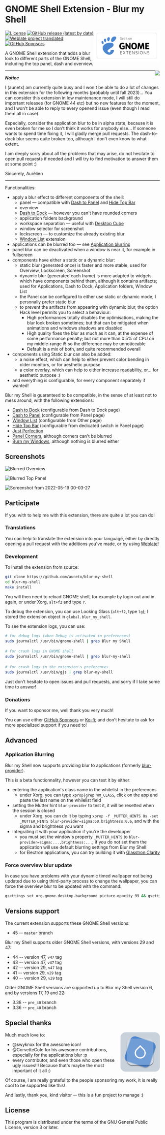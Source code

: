 # GNOME Shell Extension - Blur my Shell

[<img src="https://github.com/aunetx/files_utils/raw/master/get_it_on_gnome_extensions.png" height="100" align="right">](https://extensions.gnome.org/extension/3193/blur-my-shell/)

[![License](https://img.shields.io/github/license/aunetx/blur-my-shell)](https://github.com/aunetx/blur-my-shell/blob/master/LICENSE)
[![GitHub release (latest by date)](https://img.shields.io/github/v/release/aunetx/blur-my-shell)](https://github.com/aunetx/blur-my-shell/releases/latest)
[![Weblate project translated](https://hosted.weblate.org/widgets/blur-my-shell/-/blur-my-shell/svg-badge.svg)](https://hosted.weblate.org/engage/blur-my-shell/)
[![GitHub Sponsors](https://img.shields.io/github/sponsors/aunetx)](https://github.com/sponsors/aunetx)

A GNOME Shell extension that adds a blur look to different parts of the GNOME Shell, including the top panel, dash and overview.

[<img src="https://hosted.weblate.org/widgets/blur-my-shell/-/blur-my-shell/multi-auto.svg" align="right">](https://hosted.weblate.org/engage/blur-my-shell/)

---

***Notice***

I (aunetx) am currently quite busy and I won't be able to do a lot of changes in this extension for the following months (probably until fall 2023)... You can consider this extension in low maintenance mode, I will still do important releases (for GNOME 44 etc) but no new features for the moment, and I won't be able to reply to every openend issue (even though I read them all in case).

Especially, consider the application blur to be in alpha state, because it is even broken for me so I don't think it works for anybody else... If someone wants to spend time fixing it, I will gladly merge pull requests. The dash-to-dock blur seems quite broken too, although I don't even know to what extent.

I am deeply sorry about all the problems that may arise, do not hesitate to open pull requests if needed and I will try to find motivation to answer them at some point :)

Sincerely, Aurélien

---

Functionalities:

- apply a blur effect to different components of the shell:
  - panel — compatible with [Dash to Panel](https://github.com/home-sweet-gnome/dash-to-panel) and [Hide Top Bar](https://github.com/mlutfy/hidetopbar)
  - overview
  - [Dash to Dock](https://github.com/micheleg/dash-to-dock) — however you can't have rounded corners
  - application folders background
  - workspace separation — useful with [Desktop Cube](https://extensions.gnome.org/extension/4648/desktop-cube/)
  - window selector for screenshot
  - lockscreen — to customize the already existing blur
  - [Window List](https://extensions.gnome.org/extension/602/window-list/) extension
- applications can be blurred too — see [Application blurring](https://github.com/aunetx/blur-my-shell#application-blurring)
- panel blur can be deactivated when a window is near it, for example in fullscreen
- components have either a static or a dynamic blur:
  - static blur (generated once) is faster and more stable, used for Overview, Lockscreen, Screenshot
  - dynamic blur (generated each frame) is more adapted to widgets which have components behind them, although it contains artifacts; used for Applications, Dash to Dock, Application folders, Window List
  - the Panel can be configured to either use static or dynamic mode; I personally prefer static blur
  - to prevent the artifacts from appearing with dynamic blur, the option Hack level permits you to select a behaviour:
    - High performances totally disables the optimisations, making the blur look broken sometimes; but that can be mitigated when animations and windows shadows are disabled
    - High quality fixes the blur as much as it can, at the expense of some performance penalty; but not more than 0.5% of CPU on my middle-range i5 so the difference may be unnoticeable
    - Default is a mix of both, and quite recommended overall
- components using Static blur can also be added:
  - a noise effect, which can help to either prevent color bending in older monitors, or for aesthetic purpose
  - a color overlay, which can help to either increase readability, or... for aesthetic purpose :)
- and everything is configurable, for every component separately if wanted!

Blur my Shell is guaranteed to be compatible, in the sense of at least not to mess around, with the following extensions:

- [Dash to Dock](https://extensions.gnome.org/extension/307/dash-to-dock/) (configurable from Dash to Dock page)
- [Dash to Panel](https://extensions.gnome.org/extension/1160/dash-to-panel/) (configurable from Panel page)
- [Window List](https://extensions.gnome.org/extension/602/window-list/) (configurable from Other page)
- [Hide Top Bar](https://extensions.gnome.org/extension/545/hide-top-bar/) (configurable from dedicated switch in Panel page)
- [Just Perfection](https://extensions.gnome.org/extension/3843/just-perfection/)
- [Panel Corners](https://extensions.gnome.org/extension/4805/panel-corners/), although corners can't be blurred
- [Burn my Windows](https://extensions.gnome.org//extension/4679/burn-my-windows/), although nothing is blurred either

## Screenshots

![Blurred Overview](https://user-images.githubusercontent.com/38633812/116588850-779beb80-a935-11eb-8f2f-81bcd46fe694.png)

![Blurred Top Panel](https://user-images.githubusercontent.com/38633812/116588885-81bdea00-a935-11eb-9c80-c97716369b7c.png)

![Screenshot from 2022-05-19 00-03-27](https://user-images.githubusercontent.com/31563930/169163355-7da05dbb-7d93-41fe-8c4d-770ffb7568af.png)

## Participate

If you with to help me with this extension, there are quite a lot you can do!

### Translations

You can help to translate the extension into your language, either by directly opening a pull request with the additions you've made, or by using [Weblate](https://hosted.weblate.org/engage/blur-my-shell/)!

### Development

To install the extension from source:

```sh
git clone https://github.com/aunetx/blur-my-shell
cd blur-my-shell
make install
```

You will then need to reload GNOME shell, for example by login out and in again, or under Xorg, `alt+f2` and type `r`.

To debug the extension, you can use Looking Glass (`alt+f2`, type `lg`); I stored the extension object in `global.blur_my_shell`.

To see the extension logs, you can use:

```sh
# for debug logs (when Debug is activated in preferences)
sudo journalctl /usr/bin/gnome-shell | grep Blur my Shell

# for crash logs in GNOME shell
sudo journalctl /usr/bin/gnome-shell | grep blur-my-shell

# for crash logs in the extension's preferences
sudo journalctl /usr/bin/gjs | grep blur-my-shell
```

Just don't hesitate to open issues and pull requests, and sorry if I take some time to answer!

### Donations

If you want to sponsor me, well thank you very much!

You can use either [GitHub Sponsors](https://github.com/sponsors/aunetx) or [Ko-fi](https://ko-fi.com/aunetx); and don't hesitate to ask for more specialized support if you need to!

## Advanced

### Application Blurring

Blur my Shell now supports providing blur to applications (formerly [blur-provider](https://github.com/CorvetteCole/blur-provider)).

This is a beta functionnality, however you can test it by either:

- entering the application's class name in the whitelist in the preferences
  - under Xorg, you can type `xprop|grep WM_CLASS`, click on the app and paste the last name on the whilelist field
- setting the Mutter hint `blur-provider` to test it, it will be resetted when the session is closed
  - under Xorg, you can do it by typing `xprop -f _MUTTER_HINTS 8s -set _MUTTER_HINTS blur-provider=sigma:60,brightness:0.6`, and with the sigma and brightness you want
- integrating it with your application if you're the developper
  - you must set the window's property `_MUTTER_HINTS` to `blur-provider=sigma:...,brightness:...`; if you do not set them the application will use default blurring settings from Blur my Shell
  - for Electron applications, you can try building it with [Glasstron Clarity](https://www.npmjs.com/package/glasstron-clarity)

### Force overview blur update

In case you have problems with your dynamic timed wallpaper not being updated due to using third-party process to change the wallpaper, you can force the overview blur to be updated with the command:

```sh
gsettings set org.gnome.desktop.background picture-opacity 99 && gsettings set org.gnome.desktop.background picture-opacity 100
```

## Versions support

The current extension supports these GNOME Shell versions:

- 45 -- `master` branch

Blur my Shell supports older GNOME Shell versions, with versions 29 and 47:

- 44 -- version 47, `v47` tag
- 43 -- version 47, `v47` tag
- 42 -- version 29, `v47` tag
- 41 -- version 29, `v29` tag
- 40 -- version 29, `v29` tag

Older GNOME Shell versions are supported up to Blur my Shell version 6, and by versions 17, 19 and 22:

- 3.38 -- `pre_40` branch
- 3.36 -- `pre_40` branch

## Special thanks

<img src="https://github.com/aunetx/files_utils/raw/master/blur-my-shell@4x.png" height="128" align="right">

Much much love to:
- @swyknox for the awesome icon!
- @CorvetteCole for his awesome contributions, especially for the applications blur :p
- every contributor, and even those who open these ugly issues!!! Because that's maybe the most important of it all :)

Of course, I am really grateful to the people sponsoring my work, it is really cool to be supported like this!

And lastly, thank you, kind visitor -- this is a fun project to manage :)

## License

This program is distributed under the terms of the GNU General Public License, version 3 or later.

